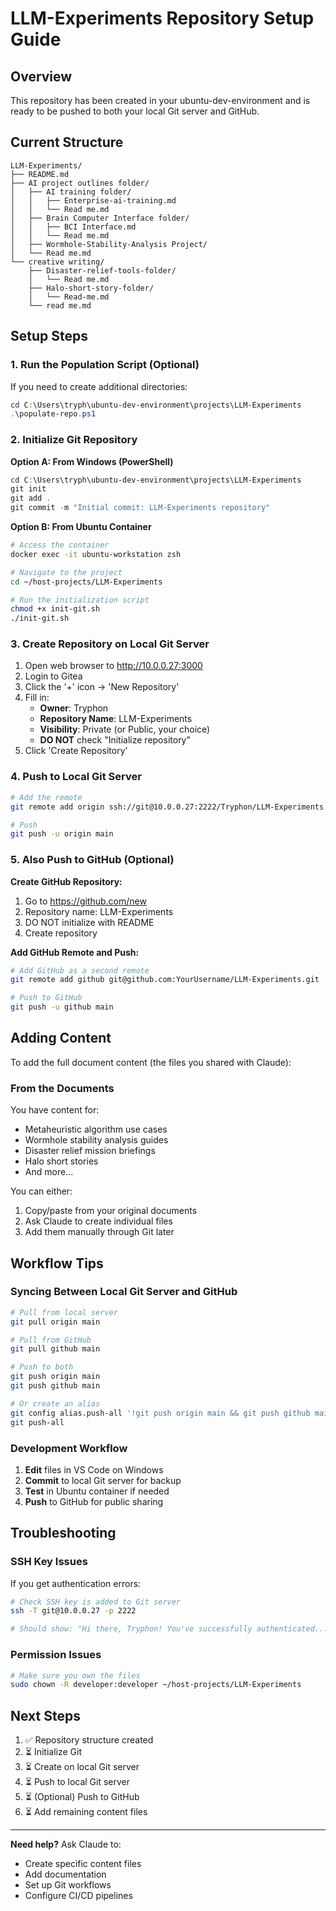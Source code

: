# LLM-Experiments Repository Setup Guide

## Overview
This repository has been created in your ubuntu-dev-environment and is ready to be pushed to both your local Git server and GitHub.

## Current Structure
```
LLM-Experiments/
├── README.md
├── AI project outlines folder/
│   ├── AI training folder/
│   │   ├── Enterprise-ai-training.md
│   │   └── Read me.md
│   ├── Brain Computer Interface folder/
│   │   ├── BCI Interface.md
│   │   └── Read me.md
│   ├── Wormhole-Stability-Analysis Project/
│   └── Read me.md
└── creative writing/
    ├── Disaster-relief-tools-folder/
    │   └── Read me.md
    ├── Halo-short-story-folder/
    │   └── Read-me.md
    └── read me.md
```

## Setup Steps

### 1. Run the Population Script (Optional)
If you need to create additional directories:
```powershell
cd C:\Users\tryph\ubuntu-dev-environment\projects\LLM-Experiments
.\populate-repo.ps1
```

### 2. Initialize Git Repository

**Option A: From Windows (PowerShell)**
```powershell
cd C:\Users\tryph\ubuntu-dev-environment\projects\LLM-Experiments
git init
git add .
git commit -m "Initial commit: LLM-Experiments repository"
```

**Option B: From Ubuntu Container**
```bash
# Access the container
docker exec -it ubuntu-workstation zsh

# Navigate to the project
cd ~/host-projects/LLM-Experiments

# Run the initialization script
chmod +x init-git.sh
./init-git.sh
```

### 3. Create Repository on Local Git Server

1. Open web browser to http://10.0.0.27:3000
2. Login to Gitea
3. Click the '+' icon → 'New Repository'
4. Fill in:
   - **Owner**: Tryphon
   - **Repository Name**: LLM-Experiments
   - **Visibility**: Private (or Public, your choice)
   - **DO NOT** check "Initialize repository"
5. Click 'Create Repository'

### 4. Push to Local Git Server

```bash
# Add the remote
git remote add origin ssh://git@10.0.0.27:2222/Tryphon/LLM-Experiments.git

# Push
git push -u origin main
```

### 5. Also Push to GitHub (Optional)

**Create GitHub Repository:**
1. Go to https://github.com/new
2. Repository name: LLM-Experiments
3. DO NOT initialize with README
4. Create repository

**Add GitHub Remote and Push:**
```bash
# Add GitHub as a second remote
git remote add github git@github.com:YourUsername/LLM-Experiments.git

# Push to GitHub
git push -u github main
```

## Adding Content

To add the full document content (the files you shared with Claude):

### From the Documents
You have content for:
- Metaheuristic algorithm use cases
- Wormhole stability analysis guides
- Disaster relief mission briefings
- Halo short stories
- And more...

You can either:
1. Copy/paste from your original documents
2. Ask Claude to create individual files
3. Add them manually through Git later

## Workflow Tips

### Syncing Between Local Git Server and GitHub

```bash
# Pull from local server
git pull origin main

# Pull from GitHub
git pull github main

# Push to both
git push origin main
git push github main

# Or create an alias
git config alias.push-all '!git push origin main && git push github main'
git push-all
```

### Development Workflow

1. **Edit** files in VS Code on Windows
2. **Commit** to local Git server for backup
3. **Test** in Ubuntu container if needed
4. **Push** to GitHub for public sharing

## Troubleshooting

### SSH Key Issues
If you get authentication errors:
```bash
# Check SSH key is added to Git server
ssh -T git@10.0.0.27 -p 2222

# Should show: "Hi there, Tryphon! You've successfully authenticated..."
```

### Permission Issues
```bash
# Make sure you own the files
sudo chown -R developer:developer ~/host-projects/LLM-Experiments
```

## Next Steps

1. ✅ Repository structure created
2. ⏳ Initialize Git
3. ⏳ Create on local Git server
4. ⏳ Push to local Git server
5. ⏳ (Optional) Push to GitHub
6. ⏳ Add remaining content files

---

**Need help?** Ask Claude to:
- Create specific content files
- Add documentation
- Set up Git workflows
- Configure CI/CD pipelines

